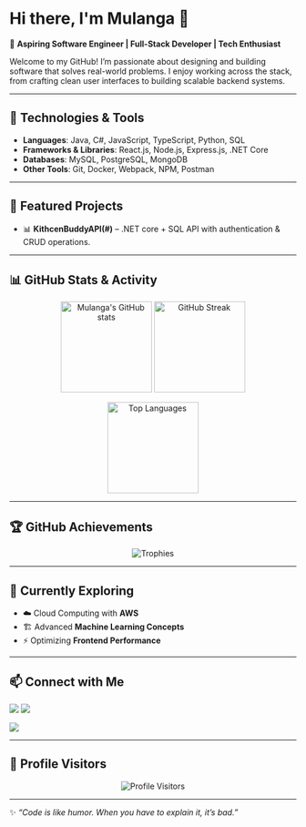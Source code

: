 # Hi there, I'm Mulanga 👋  

🚀 **Aspiring Software Engineer | Full-Stack Developer | Tech Enthusiast**  

Welcome to my GitHub! I’m passionate about designing and building software that solves real-world problems. I enjoy working across the stack, from crafting clean user interfaces to building scalable backend systems.  

---

## 🔧 Technologies & Tools  
- **Languages**: Java, C#, JavaScript, TypeScript, Python, SQL  
- **Frameworks & Libraries**: React.js, Node.js, Express.js, .NET Core  
- **Databases**: MySQL, PostgreSQL, MongoDB  
- **Other Tools**: Git, Docker, Webpack, NPM, Postman  

---

## 📌 Featured Projects  
- 📊 **KithcenBuddyAPI(#)** – .NET core + SQL API with authentication & CRUD operations.  

---

## 📊 GitHub Stats & Activity  

<p align="center">
  <img src="https://github-readme-stats.vercel.app/api?username=User021230&show_icons=true&theme=tokyonight" alt="Mulanga's GitHub stats" height="160"/>
  <img src="https://github-readme-streak-stats.herokuapp.com/?user=User021230&theme=tokyonight" alt="GitHub Streak" height="160"/>
</p>

<p align="center">
  <img src="https://github-readme-stats.vercel.app/api/top-langs/?username=User021230&layout=compact&theme=tokyonight" alt="Top Languages" height="160"/>
</p>

---

## 🏆 GitHub Achievements  

<p align="center">
  <img src="https://github-profile-trophy.vercel.app/?username=User021230&theme=tokyonight&no-frame=true&row=1&column=6" alt="Trophies"/>
</p>

---

## 🌱 Currently Exploring  
- ☁️ Cloud Computing with **AWS**  
- 🏗 Advanced **Machine Learning Concepts**  
- ⚡ Optimizing **Frontend Performance**  

---

## 📫 Connect with Me  
<p align="left">
  <a href="https://www.linkedin.com/in/mulangasennelo/"><img src="https://img.shields.io/badge/LinkedIn-0077B5?style=for-the-badge&logo=linkedin&logoColor=white"/></a>
  <a href="mgsennelo@gmail.com"><img src="https://img.shields.io/badge/Email-D14836?style=for-the-badge&logo=gmail&logoColor=white"/></a>
  
  <a href="https://your-portfolio.com"><img src="https://img.shields.io/badge/Portfolio-000000?style=for-the-badge&logo=firefox&logoColor=white"/></a>
</p>  

---

## 👀 Profile Visitors  
<p align="center">
  <img src="https://komarev.com/ghpvc/?username=User021230&style=for-the-badge" alt="Profile Visitors"/>
</p>  

---

✨ _“Code is like humor. When you have to explain it, it’s bad.”_  
